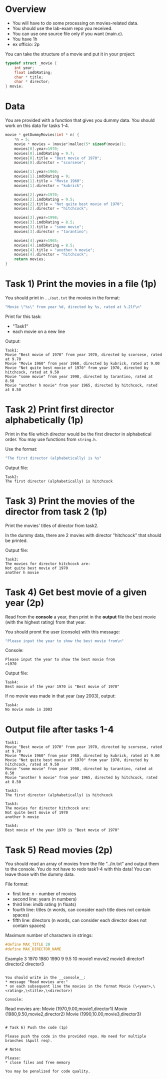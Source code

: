 # Overview

* You will have to do some processing on movies-related data.
* You should use the lab-exam repo you received. 
* You can use one source file only if you want (main.c).
* You have 1h
* ex officio: 2p

You can take the structure of a movie and put it in your project:

```c
typedef struct _movie {
    int year;
    float imdbRating;
    char * title;
    char * director;
} movie;
```

# Data

You are provided with a function that gives you dummy data. You should work on this data for tasks 1-4.

```c
movie * getDummyMovies(int * n) {
    *n = 5;
    movie * movies = (movie*)malloc(5* sizeof(movie));
    movies[0].year=1970;
    movies[0].imdbRating = 9.7;
    movies[0].title = "Best movie of 1970";
    movies[0].director = "scorsese";

    movies[1].year=1960;
    movies[1].imdbRating = 9;
    movies[1].title = "Movie 1960";
    movies[1].director = "kubrick";

    movies[2].year=1970;
    movies[2].imdbRating = 9.5;
    movies[2].title = "Not quite best movie of 1970";
    movies[2].director = "hitchcock";

    movies[3].year=1998;
    movies[3].imdbRating = 8.5;
    movies[3].title = "some movie";
    movies[3].director = "tarantino";

    movies[4].year=1965;
    movies[4].imdbRating = 8.5;
    movies[4].title = "another h movie";
    movies[4].director = "hitchcock";
    return movies;
}
```

# Task 1) Print the movies in a file (1p)

You should print in `../out.txt` the movies in the format:

```c
"Movie \"%s\" from year %d, directed by %s, rated at %.2lf\n"
```

Print for this task:
* "Task1"
* each movie on a new line

Output:
```
Task1:
Movie "Best movie of 1970" from year 1970, directed by scorsese, rated at 9.70
Movie "Movie 1960" from year 1960, directed by kubrick, rated at 9.00
Movie "Not quite best movie of 1970" from year 1970, directed by hitchcock, rated at 9.50
Movie "some movie" from year 1998, directed by tarantino, rated at 8.50
Movie "another h movie" from year 1965, directed by hitchcock, rated at 8.50
```

# Task 2) Print first director alphabetically (1p)

Print in the file which director would be the first director in alphabetical order. You may use functions from `string.h`.

Use the format:
```c
"The first director (alphabetically) is %s"
```

Output file: 
```
Task2:
The first director (alphabetically) is hitchcock
```

# Task 3) Print the movies of the director from task 2 (1p)

Print the movies' titles of director from task2. 

In the dummy data, there are 2 movies with director "hitchcock" that should be printed.

Output file:
```
Task3:
The movies for director hitchcock are:
Not quite best movie of 1970
another h movie
```

# Task 4) Get best movie of a given year (2p)

Read from the __console__ a year, then print in the __output__ file the best movie (with the highest rating) from that year.

You should promt the user (console) with this message:
```c
"Please input the year to show the best movie from\n"
```

Console:
```
Please input the year to show the best movie from
>1970
```

Output file:
```
Task4:
Best movie of the year 1970 is "Best movie of 1970"
```

If no movie was made in that year (say 2003), output:
```
Task4:
No movie made in 2003
```

# Output file after tasks 1-4
```
Task1:
Movie "Best movie of 1970" from year 1970, directed by scorsese, rated at 9.70
Movie "Movie 1960" from year 1960, directed by kubrick, rated at 9.00
Movie "Not quite best movie of 1970" from year 1970, directed by hitchcock, rated at 9.50
Movie "some movie" from year 1998, directed by tarantino, rated at 8.50
Movie "another h movie" from year 1965, directed by hitchcock, rated at 8.50

Task2:
The first director (alphabetically) is hitchcock

Task3:
The movies for director hitchcock are:
Not quite best movie of 1970
another h movie

Task4:
Best movie of the year 1970 is "Best movie of 1970"
```

# Task 5) Read movies (2p)

You should read an array of movies from the file "../in.txt" and output them to the console. You do not have to redo task1-4 with this data! You can leave those with the dummy data.

File format:
* first line: n - number of movies
* second line: years (n numbers)
* third line: imdb rating (n floats)
* fourth line: titles (n words, can consider each title does not contain spaces)
* fifth line: directors (n words, can consider each director does not contain spaces)

Maximum number of characters in strings:
```c
#define MAX_TITLE 20
#define MAX_DIRECTOR_NAME
```

Example
3
1970 1980 1990
9 9.5 10
movie1 movie2 movie3
director1 director2 director3
```

You should write in the __console__:
* message "Read movies are:" 
* on each subsequent line the movies in the format Movie (\<year>,\<rating>,\<title>,\<director>)

Console:
```
Read movies are:
Movie (1970,9.00,movie1,director1)
Movie (1980,9.50,movie2,director2)
Movie (1990,10.00,movie3,director3)
```

# Task 6) Push the code (1p)

Please push the code in the provided repo. No need for multiple branches (&pull req).

# Notes

Please:
* close files and free memory

You may be penalized for code quality.
